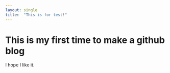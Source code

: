 ```yaml
---
layout: single
title:  "This is for test!"
---
```


# This is my first time to make a github blog

I hope I like it.
